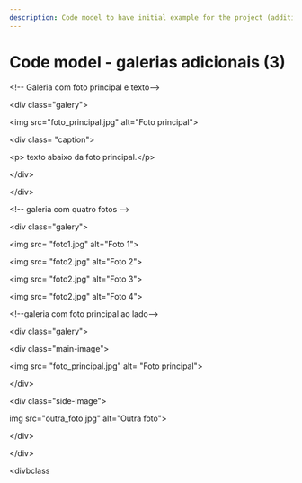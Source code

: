 ```yaml
---
description: Code model to have initial example for the project (additional galeries)
---
```


# Code model - galerias adicionais (3)

\<!-- Galeria com foto principal e texto-->

\<div class="galery">

&#x20;  \<img src="foto\_principal.jpg" alt="Foto principal">

&#x20;  \<div class= "caption">

&#x20;  \<p> texto abaixo da foto principal.\</p>

&#x20;  \</div>

\</div>



\<!-- galeria com quatro fotos -->

\<div class="galery">

&#x20;   \<img src= "foto1.jpg" alt="Foto 1">

&#x20;   \<img src= "foto2.jpg" alt="Foto 2">

&#x20;   \<img src= "foto2.jpg" alt="Foto 3">

&#x20;   \<img src= "foto2.jpg" alt="Foto 4">



\<!--galeria com foto principal ao lado-->

\<div class="galery">

&#x20;  \<div class="main-image">

&#x20;  \<img src= "foto\_principal.jpg" alt= "Foto principal">

&#x20;  \</div>

&#x20;  \<div class="side-image">&#x20;

&#x20;           img src="outra\_foto.jpg" alt="Outra foto">

&#x20;   \</div>

&#x20;\</div>



\<divbclass
